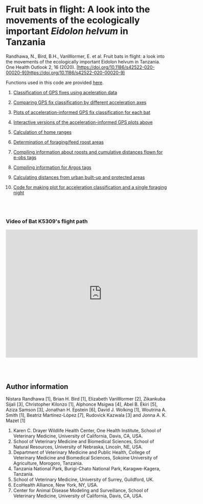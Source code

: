 # Fruit bats in flight: A look into the movements of the ecologically important _Eidolon helvum_ in Tanzania

Randhawa, N., Bird, B.H., VanWormer, E. et al. Fruit bats in flight: a look into the movements of the ecologically important Eidolon helvum in Tanzania. One Health Outlook 2, 16 (2020). [https://doi.org/10.1186/s42522-020-00020-9](https://doi.org/10.1186/s42522-020-00020-9)

Functions used in this code are provided [here](https://nistara.github.io/Tanzania-fruit-bat-study/docs/00_fxns.html).

1. [Classification of GPS fixes using aceleration data](https://nistara.github.io/Tanzania-fruit-bat-study/docs/01_eobs-classify-acc-gps.html) 

2. [Comparing GPS fix classification by different acceleration axes](https://nistara.github.io/Tanzania-fruit-bat-study/docs/02_eobs-acc-compare.html) 

3. [Plots of acceleration-informed GPS fix classification for each bat](https://nistara.github.io/Tanzania-fruit-bat-study/docs/03_eobs-plot-acc.html)

4. [Interactive versions of the acceleration-informed GPS plots above](https://nistara.github.io/Tanzania-fruit-bat-study/docs/03_eobs-plot-acc_interactive.html)

5. [Calculation of home ranges](https://nistara.github.io/Tanzania-fruit-bat-study/docs/04_eobs-home-range.html)

6. [Determination of foraging/feed roost areas](https://nistara.github.io/Tanzania-fruit-bat-study/docs/05_eobs-forage.html)

7. [Compiling information about roosts and cumulative distances flown for e-obs tags](https://nistara.github.io/Tanzania-fruit-bat-study/docs/06_eobs-gps-info.html)

8. [Compiling information for Argos tags](https://nistara.github.io/Tanzania-fruit-bat-study/docs/07_lotek-gps.html)

9. [Calculating distances from urban built-up and protected areas](https://nistara.github.io/Tanzania-fruit-bat-study/docs/08_guf-wdpa.html)

10. [Code for making plot for acceleration classification and a single foraging night](https://nistara.github.io/Tanzania-fruit-bat-study/docs/09_acc-gps-forage_plots.html)


<br><br>

### Video of Bat K5309's flight path
<iframe width="600" height="400" src="https://www.youtube.com/embed/6z_K9qc_2hY" frameborder="0" allow="accelerometer; autoplay; encrypted-media; gyroscope; picture-in-picture" allowfullscreen></iframe>

<br><br>

## Author information
Nistara Randhawa [1], Brian H. Bird [1], Elizabeth VanWormer [2], Zikankuba Sijali [3], Christopher Kilonzo [1], Alphonce Msigwa [4], Abel B. Ekiri [5], Aziza Samson [3], Jonathan H. Epstein [6], David J. Wolking [1], Woutrina A. Smith [1], Beatriz Martínez-López [7], Rudovick Kazwala [3] and Jonna A. K. Mazet [1]

1. Karen C. Drayer Wildlife Health Center, One Health Institute, School of Veterinary Medicine, University of California, Davis, CA, USA.   
2. School of Veterinary Medicine and Biomedical Sciences, School of Natural Resources, University of Nebraska, Lincoln, NE, USA.    
3. Department of Veterinary Medicine and Public Health, College of Veterinary Medicine and Biomedical Sciences, Sokoine University of Agriculture, Morogoro, Tanzania.   
4. Tanzania National Park, Burigi-Chato National Park, Karagwe-Kagera, Tanzania.    
5. School of Veterinary Medicine, University of Surrey, Guildford, UK.    
6. EcoHealth Alliance, New York, NY, USA.    
7. Center for Animal Disease Modeling and Surveillance, School of Veterinary Medicine, University of California, Davis, CA, USA. 
